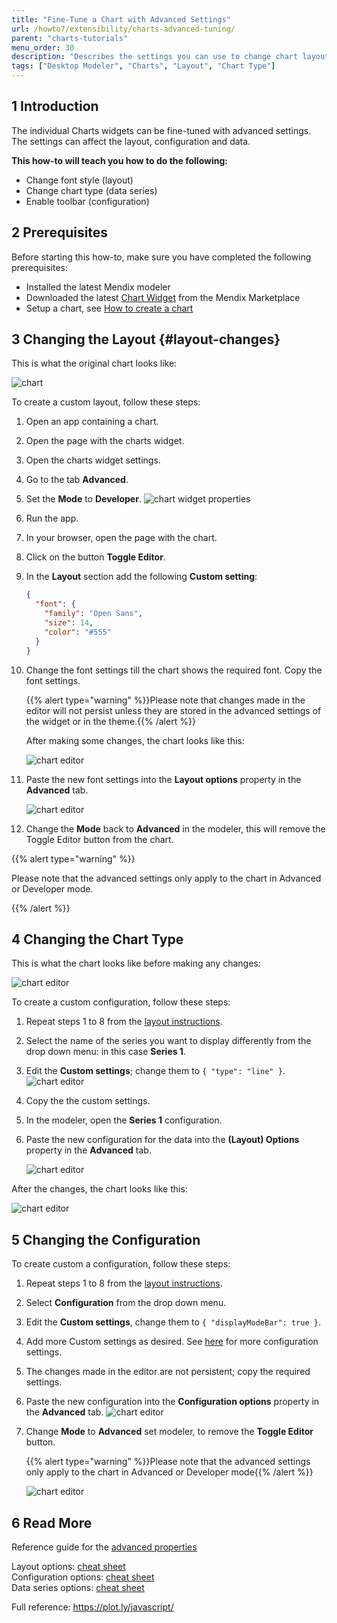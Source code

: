 ```yaml
---
title: "Fine-Tune a Chart with Advanced Settings"
url: /howto7/extensibility/charts-advanced-tuning/
parent: "charts-tutorials"
menu_order: 30
description: "Describes the settings you can use to change chart layouts and types"
tags: ["Desktop Modeler", "Charts", "Layout", "Chart Type"]
---
```


## 1 Introduction

The individual Charts widgets can be fine-tuned with advanced settings. The settings can affect the layout, configuration and data.

**This how-to will teach you how to do the following:**  

* Change font style (layout)
* Change chart type (data series)
* Enable toolbar (configuration)

## 2 Prerequisites

Before starting this how-to, make sure you have completed the following prerequisites:

* Installed the latest Mendix modeler
* Downloaded the latest [Chart Widget](/appstore/widgets/charts/) from the Mendix Marketplace
* Setup a chart, see [How to create a chart](/howto7/extensibility/charts-basic-create/)

## 3 Changing the Layout {#layout-changes}

This is what the original chart looks like:

![chart](/attachments/howto7/extensibility/charts-tutorials/charts-advanced-tuning/charts-toggle-editor.png)

To create a custom layout, follow these steps:

1. Open an app containing a chart.
2. Open the page with the charts widget.
3. Open the charts widget settings.
4. Go to the tab **Advanced**.
5. Set the **Mode** to **Developer**.
    ![chart widget properties](/attachments/howto7/extensibility/charts-tutorials/charts-advanced-tuning/charts-widget-properties-advanced.png)
6. Run the app.
7. In your browser, open the page with the chart.
8. Click on the button **Toggle Editor**.
9. In the **Layout** section add the following **Custom setting**:

    ```json
    {
      "font": {
        "family": "Open Sans",
        "size": 14,
        "color": "#555"
      }
    }
    ```
10. Change the font settings till the chart shows the required font. Copy the font settings.

    {{% alert type="warning" %}}Please note that changes made in the editor will not persist unless they are stored in the advanced settings of the widget or in the theme.{{% /alert %}}

    After making some changes, the chart looks like this:

    ![chart editor](/attachments/howto7/extensibility/charts-tutorials/charts-advanced-tuning/charts-toggle-editor-open.png)

11. Paste the new font settings into the **Layout options** property in the **Advanced** tab.

    ![chart editor](/attachments/howto7/extensibility/charts-tutorials/charts-advanced-tuning/charts-widget-properties-advanced-layout.png)

12. Change the **Mode** back to **Advanced** in the  modeler, this will remove the Toggle Editor button from the chart.  

{{% alert type="warning" %}}

Please note that the advanced settings only apply to the chart in Advanced or Developer mode.

{{% /alert %}}

## 4 Changing the Chart Type

This is what the chart looks like before making any changes:

![chart editor](/attachments/howto7/extensibility/charts-tutorials/charts-advanced-tuning/charts-widget-bar.png)

To create a custom configuration, follow these steps:

1. Repeat steps 1 to 8 from the [layout instructions](#layout-changes).
2. Select the name of the series you want to display differently from the drop down menu: in this case **Series 1**.
3. Edit the **Custom settings**; change them to `{ "type": "line" }`.
    ![chart editor](/attachments/howto7/extensibility/charts-tutorials/charts-advanced-tuning/charts-widget-bar-line-combination.png)
4. Copy the the custom settings.
5. In the modeler, open the **Series 1** configuration.
6. Paste the new configuration for the data into the **(Layout) Options** property in the **Advanced** tab.

    ![chart editor](/attachments/howto7/extensibility/charts-tutorials/charts-advanced-tuning/charts-widget-bar-line-combination-properties.png)

After the changes, the chart looks like this:

![chart editor](/attachments/howto7/extensibility/charts-tutorials/charts-advanced-tuning/charts-widget-bar-line-combination-result.png)

## 5 Changing the Configuration 

To create custom a configuration, follow these steps:

1. Repeat steps 1 to 8 from the [layout instructions](#layout-changes).
2. Select **Configuration** from the drop down menu.
3. Edit the **Custom settings**, change them to `{ "displayModeBar": true }`.
4. Add more Custom settings as desired. See [here](https://plot.ly/javascript/configuration-options/) for more configuration settings.
5. The changes made in the editor are not persistent; copy the required settings.
6. Paste the new configuration into the **Configuration options** property in the **Advanced** tab.
    ![chart editor](/attachments/howto7/extensibility/charts-tutorials/charts-advanced-tuning/charts-widget-properties-advanced-config.png)
7. Change **Mode** to **Advanced** set modeler, to remove the **Toggle Editor** button.

    {{% alert type="warning" %}}Please note that the advanced settings only apply to the chart in Advanced or Developer mode{{% /alert %}}

    ![chart editor](/attachments/howto7/extensibility/charts-tutorials/charts-advanced-tuning/charts-config-toolbar.png)

## 6 Read More

Reference guide for the [advanced properties](/refguide7/charts-configuration/#advanced)

Layout options: [cheat sheet](/refguide7/charts-advanced-cheat-sheet/#layout-all)  
Configuration options: [cheat sheet](/refguide7/charts-advanced-cheat-sheet/#config-options)  
Data series options: [cheat sheet](/refguide7/charts-advanced-cheat-sheet/#data-series)  

Full reference: https://plot.ly/javascript/
